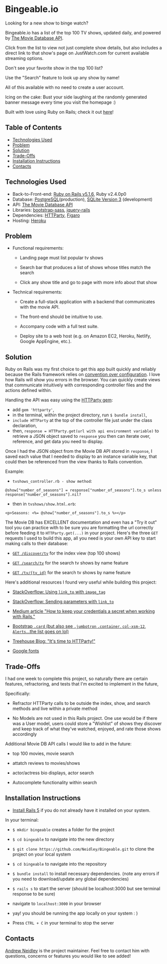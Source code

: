# **Bingeable.io**

Looking for a new show to binge watch?

Bingeable.io has a list of the top 100 TV shows, updated daily, and powered by [The Movie Database API](https://developers.themoviedb.org/3/getting-started/introduction).

Click from the list to view not just complete show details, but also includes a direct link to that show's page on JustWatch.com for current available streaming options.

Don't see your favorite show in the top 100 list?

Use the "Search" feature to look up any show by name!

All of this available with no need to create a user account.

Icing on the cake: Bust your side laughing at the randomly generated banner message every time you visit the homepage :)

Built with love using Ruby on Rails; check it out [here](http://www.bingeable.io/)!

## Table of Contents

* [Technologies Used](#technologies)
* [Problem](#problem)
* [Solution](#solution)
* [Trade-Offs](#trade-offs)
* [Installation Instructions](#installation)
* [Contacts](#contacts)

## Technologies Used

* Back-to-Front-end: [Ruby on Rails v5.1.6](https://guides.rubyonrails.org/), Ruby v2.4.0p0
* Database: [PostgreSQL](https://www.postgresql.org/about/)(production),
[SQLite Version 3](https://www.sqlite.org/version3.html) (development)
* API: [The Movie Database API](https://developers.themoviedb.org/3/getting-started/introduction)
* Libraries: [bootstrap-sass](https://github.com/twbs/bootstrap-sass#a-ruby-on-rails), [jquery-rails](https://github.com/rails/jquery-rails)
* Dependencies: [HTTParty](https://github.com/jnunemaker/httparty), [Figaro](https://github.com/laserlemon/figaro)
* Hosting: [Heroku](https://www.heroku.com/)

## Problem

* Functional requirements:

  * Landing page must list popular tv shows

  * Search bar that produces a list of shows whose titles match the search

  * Click any show title and go to page with more info about that show

* Technical requirements:

  * Create a full-stack application with a backend that communicates with the movie API.

  * The front-end should be intuitive to use.

  * Accompany code with a full test suite.

  * Deploy site to a web host (e.g. on Amazon EC2, Heroku, Netlify, Google AppEngine, etc.).



## Solution

Ruby on Rails was my first choice to get this app built quickly and reliably because the Rails framework relies on [convention over configuration](https://en.wikipedia.org/wiki/Convention_over_configuration). I love how Rails will show you errors in the browser. You can quickly create views that communicate intuitively with corresponding controller files and the actions defined within.

Handling the API was easy using the [HTTParty gem](https://github.com/jnunemaker/httparty):

* add `gem 'httparty'`,
* in the terminal, within the project directory, run `$ bundle install`,
* `include HTTParty` at the top of the controller file just under the class declaration,
* then, `response = HTTParty.get(url with api environment variable)` to retrieve a JSON object saved to `response` you then can iterate over, reference, and get data you need to display.

Once I had the JSON object from the Movie DB API stored in `response`, I saved each value that I needed to display to an instance variable key, that could then be referenced from the view thanks to Rails convention.

Example:

* `tvshows_controller.rb - show method`:

 `@show["number_of_seasons"] = response["number_of_seasons"].to_s unless response["number_of_seasons"].nil?`

* then in `tvshows/show.html.erb`:

 `<p>Seasons: <%= @show["number_of_seasons"].to_s %></p>`

The Movie DB has EXCELLENT documentation and even has a "Try it out" tool you can practice with to be sure you are formatting the url correctly before feeding it to `HTTParty.get(...)` in your project. Here's the three `GET` requests I used to build this app, all you need is your own API key to start making calls to their database:

* [`GET /discover/tv`](https://developers.themoviedb.org/3/discover/tv-discover) for the index view (top 100 shows)

* [`GET /search/tv`](https://developers.themoviedb.org/3/discover/tv-discover) for the search tv shows by name feature

* [`GET /tv/{tv_id}`](https://developers.themoviedb.org/3/discover/tv-discover) for the search tv shows by name feature

Here's additional resources I found very useful while building this project:

* [StackOverflow: Using `link_to` with `image_tag`](https://stackoverflow.com/questions/5387122/link-to-image-tag-with-inner-text-or-html-in-rails)

* [StackOverflow: Sending parameters with `link_to`](https://stackoverflow.com/questions/2124862/link-to-send-parameters-along-with-the-url-and-grab-them-on-target-page)

* [Medium article "How to keep your credentials a secret when working with Rails."](https://medium.com/@thejasonfile/hide-your-api-keys-hide-your-skype-api-keys-884427746f9c)

* [Bootstrap `.card` (but also see `.jumbotron` `.container`, `col-xsm-12`, `Alerts`...the list goes on lol)](https://getbootstrap.com/docs/4.0/components/card/)

* [Treehouse Blog: "It's time to HTTParty!"](https://blog.teamtreehouse.com/its-time-to-httparty)

* [Google fonts](https://fonts.google.com/)

## Trade-Offs

I had one week to complete this project, so naturally there are certain features, refractoring, and tests that I'm excited to implement in the future,

Specifically:

* Refractor HTTParty calls to be outside the index, show, and search methods and live within a private method

* No Models are not used in this Rails project. One use would be if there was a User model, users could store a "Wishlist" of shows they discover and keep track of what they've watched, enjoyed, and rate those shows accordingly

Additional Movie DB API calls I would like to add in the future:

* top 100 movies, movie search

* attatch reviews to movies/shows

* actor/actress bio displays, actor search

* Autocomplete functionality within search

## Installation Instructions

* [Install Rails 5](http://installrails.com/) if you do not already have it installed on your system.

In your terminal:

* `$ mkdir bingeable` creates a folder for the project

* `$ cd bingeable` to navigate into the new directory

* `$ git clone https://github.com/Neidley/Bingeable.git` to clone the project on your local system

* `$ cd bingeable` to navigate into the repository

* `$ bundle install` to install necessary dependencies. (note any errors if you need to download/update any global dependencies)

* `$ rails s` to start the server (should be localhost:3000 but see terminal response to be sure)

* navigate to `localhost:3000` in your browser

* yay! you should be running the app locally on your system : )

* Press `CTRL + C` in your terminal to stop the server

## Contacts

[Andrew Neidley](neidz44@gmail.com) is the project maintainer. Feel free to contact him with questions, concerns or features you would like to see added!
